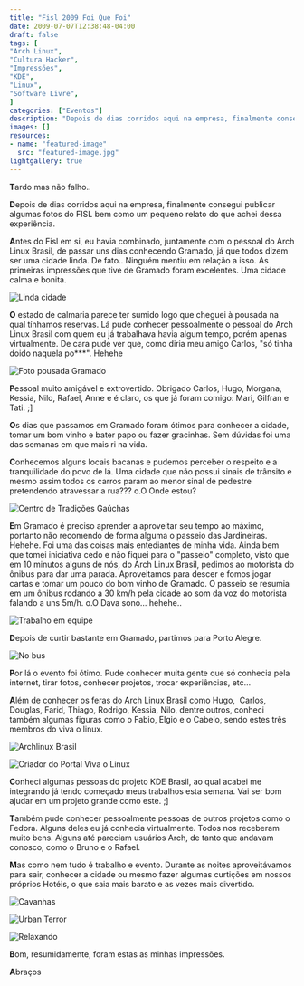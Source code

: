 ```yaml
---
title: "Fisl 2009 Foi Que Foi"
date: 2009-07-07T12:38:48-04:00
draft: false
tags: [
"Arch Linux",
"Cultura Hacker",
"Impressões",
"KDE",
"Linux",
"Software Livre",
]
categories: ["Eventos"]
description: "Depois de dias corridos aqui na empresa, finalmente consegui publicar algumas fotos do FISL bem como um pequeno relato do que achei dessa experiência."
images: []
resources:
- name: "featured-image"
  src: "featured-image.jpg"
lightgallery: true
---
```

**T**ardo mas não falho..

**D**epois de dias corridos aqui na empresa, finalmente consegui publicar algumas fotos do FISL bem como um pequeno relato do que achei dessa experiência.

<!--more-->

**A**ntes do Fisl em si, eu havia combinado, juntamente com o pessoal do Arch Linux Brasil, de passar uns dias conhecendo Gramado, já que todos dizem ser uma cidade linda. De fato.. Ninguém mentiu em relação a isso. As primeiras impressões que tive de Gramado foram excelentes. Uma cidade calma e bonita.

![Linda cidade](img_0344.jpg)

**O** estado de calmaria parece ter sumido logo que cheguei à pousada na qual tínhamos reservas. Lá pude conhecer pessoalmente o pessoal do Arch Linux Brasil com quem eu já trabalhava havia algum tempo, porém apenas virtualmente. De cara pude ver que, como diria meu amigo Carlos, "só tinha doido naquela po***". Hehehe

![Foto pousada Gramado](dsc04563.jpg)

**P**essoal muito amigável e extrovertido. Obrigado Carlos, Hugo, Morgana, Kessia, Nilo, Rafael, Anne e é claro, os que já foram comigo: Mari, Gilfran e Tati. ;]

**O**s dias que passamos em Gramado foram ótimos para conhecer a cidade, tomar um bom vinho e bater papo ou fazer gracinhas. Sem dúvidas foi uma das semanas em que mais ri na vida.

**C**onhecemos alguns locais bacanas e pudemos perceber o respeito e a tranquilidade do povo de lá. Uma cidade que não possui sinais de trânsito e mesmo assim todos os carros param ao menor sinal de pedestre pretendendo atravessar a rua??? o.O Onde estou?

![Centro de Tradições Gaúchas](img_0183.jpg)

**E**m Gramado é preciso aprender a aproveitar seu tempo ao máximo, portanto não recomendo de forma alguma o passeio das Jardineiras. Hehehe. Foi uma das coisas mais entediantes de minha vida. Ainda bem que tomei iniciativa cedo e não fiquei para o "passeio" completo, visto que em 10 minutos alguns de nós, do Arch Linux Brasil, pedimos ao motorista do ônibus para dar uma parada. Aproveitamos para descer e fomos jogar cartas e tomar um pouco do bom vinho de Gramado. O passeio se resumia em um ônibus rodando a 30 km/h pela cidade ao som da voz do motorista falando a uns 5m/h. o.O Dava sono... hehehe..

![Trabalho em equipe](img_0244.jpg)

**D**epois de curtir bastante em Gramado, partimos para Porto Alegre.

![No bus](23062009089.jpg)

**P**or lá o evento foi ótimo. Pude conhecer muita gente que só conhecia pela internet, tirar fotos, conhecer projetos, trocar experiências, etc...

**A**lém de conhecer os feras do Arch Linux Brasil como Hugo,  Carlos, Douglas, Farid, Thiago, Rodrigo, Kessia, Nilo, dentre outros, conheci também algumas figuras como o Fabio, Elgio e o Cabelo, sendo estes três membros do viva o linux.

![Archlinux Brasil](img_0449.jpg)

![Criador do Portal Viva o Linux](img_0445.jpg)

**C**onheci algumas pessoas do projeto KDE Brasil, ao qual acabei me integrando já tendo começado meus trabalhos esta semana. Vai ser bom ajudar em um projeto grande como este. ;]

**T**ambém pude conhecer pessoalmente pessoas de outros projetos como o Fedora. Alguns deles eu já conhecia virtualmente. Todos nos receberam muito bens. Alguns até pareciam usuários Arch, de tanto que andavam conosco, como o Bruno e o Rafael.

**M**as como nem tudo é trabalho e evento. Durante as noites aproveitávamos para sair, conhecer a cidade ou mesmo fazer algumas curtições em nossos próprios Hotéis, o que saia mais barato e as vezes mais divertido.

![Cavanhas](img_0414.jpg)


![Urban Terror](dsc00709.jpg)

![Relaxando](img_0422.jpg)

**B**om, resumidamente, foram estas as minhas impressões.

**A**braços
